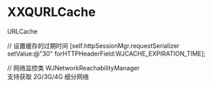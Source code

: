 # XXQURLCache
URLCache

// 设置缓存的过期时间
    [self.httpSessionMgr.requestSerializer setValue:@"30" forHTTPHeaderField:WJCACHE_EXPIRATION_TIME];


// 网络监控类
WJNetworkReachabilityManager   
支持获取 2G/3G/4G 细分网络  
